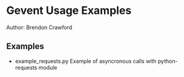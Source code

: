 Gevent Usage Examples
=====================

Author: Brendon Crawford


Examples
--------

  * example_requests.py
    Example of asyncronous calls with python-requests module

